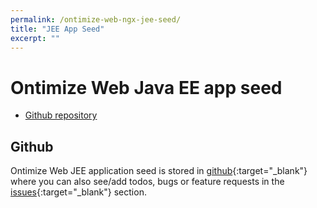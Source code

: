 ```yaml
---
permalink: /ontimize-web-ngx-jee-seed/
title: "JEE App Seed"
excerpt: ""
---
```


# Ontimize Web Java EE app seed

* [Github repository](#github)


## Github
Ontimize Web JEE application seed is stored in [github](https://github.com/OntimizeWeb/ontimize-web-ngx-jee-seed){:target="_blank"} where you can also see/add todos, bugs or feature requests in the [issues](https://github.com/OntimizeWeb/ontimize-web-ngx-jee-seed/issues){:target="_blank"} section.




